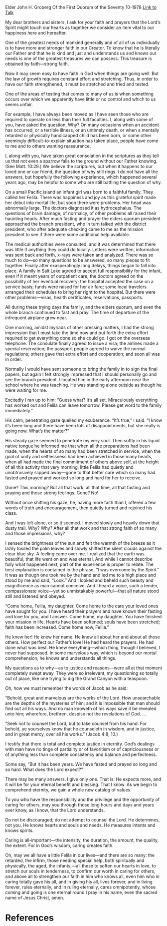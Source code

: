 Elder John H. Groberg
Of the First Quorum of the Seventy
10-1978
[Link to Talk](https://www.churchofjesuschrist.org/study/general-conference/1978/10/come-home-felila?lang=eng)

My dear brothers and sisters, I ask for your faith and prayers that the Lord’s Spirit might touch our hearts as together we consider an item vital to our happiness here and hereafter.

One of the greatest needs of mankind generally and of all of us individually is to have more and stronger faith in our Creator. To know that he is literally our Father and that he is kind and just and understands us and knows our needs is one of the greatest treasures we can possess. This treasure is obtained by faith—strong faith.

Now it may seem easy to have faith in God when things are going well. But the law of growth requires constant effort and stretching. Thus, in order to have our faith strengthened, it must be stretched and tried and tested.

One of the areas of testing that comes to many of us is when something occurs over which we apparently have little or no control and which to us seems unfair.

For example, I have always been moved as I have seen those who are required to operate on less than their full faculties. I, along with some of you, have asked the question, Why? On many occasions when an accident has occurred, or a terrible illness, or an untimely death, or when a mentally retarded or physically handicapped child has been born, or some other seemingly difficult-to-explain situation has taken place, people have come to me and to others wanting reassurance.

I, along with you, have taken great consolation in the scriptures as they tell us that not even a sparrow falls to the ground without our Father knowing. (See Matt. 10:29.) We believe the scriptures, but when it happens to our loved one or our friend, the question of why still rings. I do not have all the answers, but hopefully the following experience, which happened several years ago, may be helpful to some who are still battling the question of why.

On a small Pacific island an infant girl was born to a faithful family. They called her Felila. There was happiness and joy as this grateful spirit made her debut into mortal life, but soon there were problems. Her head was abnormally large. The doctors diagnosed it as hydrocephalus. The questions of brain damage, of normalcy, of other problems all raised their haunting heads. After much fasting and prayer the elders quorum president approached the branch president, who in turn talked with the district president, who after adequate checking came to me as the mission president to see if there were some additional help available.

The medical authorities were consulted, and it was determined that there was little if anything they could do locally. Letters were written, information was sent back and forth, x-rays were taken and analyzed. There was so much to do—so many questions to be answered, so many pieces to fit together. Finally after exasperatingly long delays, things began to fall into place. A family in Salt Lake agreed to accept full responsibility for the infant, even if it meant years of outpatient care; the doctors agreed on the possibility of her eventual recovery; the hospital accepted the case on a service basis; funds were raised for her air fare; some local travelers arranged their schedules to bring her right to the hospital. But there were other problems—visas, health certificates, reservations, passports.

All during these trying days the family, and the elders quorum, and even the whole branch continued to fast and pray. The time of departure of the infrequent airplane grew near.

One morning, amidst myriads of other pressing matters, I had the strong impression that I must take the time now and put forth the extra effort required to get everything done so she could go. I got on the overseas telephone. The consulate finally agreed to issue a visa; the airlines made a special reservation; the passport people agreed to waive the normal regulations; others gave that extra effort and cooperation; and soon all was in order.

Normally I would have sent someone to bring the family in to sign the final papers, but again I felt strongly impressed that I should personally go and see the branch president. I located him in the early afternoon near the school where he was teaching. He was standing alone outside as though he were waiting for me.

Excitedly I ran up to him: “Guess what? It’s all set. Miraculously everything has worked out and Felila can leave tomorrow. Please get word to the family immediately.”

His calm, penetrating gaze quelled my exuberance. “It’s true,” I said. “I know it’s been long and there have been lots of disappointments, but she really is going now. What’s the matter?”

His steady gaze seemed to penetrate my very soul. Then softly in his liquid native tongue he informed me that when all the preparations had been made, when the hearts of so many had been stretched in service, when the goal of unity and selflessness had been achieved in those many hearts, when all had made the final commitment of others above self, at the height of all this activity that very morning, little Felila had quietly and unobtrusively slipped away—gone to that better care which so many had fasted and prayed and worked so long and hard for her to receive.

Gone? This morning? But all that work, all that time, all that fasting and praying and those strong feelings. Gone? No!

Without once shifting his gaze, he, having more faith than I, offered a few words of truth and encouragement, then quietly turned and rejoined his class.

And I was left alone, or so it seemed. I moved slowly and heavily down that dusty trail. Why? Why? After all that work and that strong faith of so many and those impressions, why?

I sensed the brightness of the sun and felt the warmth of the breeze as it lazily tossed the palm leaves and slowly shifted the silent clouds against the clear blue sky. A feeling came over me. I realized that the earth was beautiful, that life went on and was eternal. And while I cannot describe fully what happened next, part of the experience is proper to relate. The best explanation is contained in the phrase, “I was overcome by the Spirit.” It was as though one took me by the hand and led me to a high place and stood by me and said, “Look.” And I looked and beheld such beauty and magnificence as man cannot conceive. And I heard a voice, such a tender, compassionate voice—yet so unmistakably powerful—that all nature stood still and listened and obeyed.

“Come home, Felila, my daughter. Come home to the care your loved ones have sought for you. I have heard their prayers and have known their fasting and love for you, and I answer. Come home, my daughter. You have finished your mission in life. Hearts have been softened; souls have been stretched; faith has been increased. Come home now, Felila.”

He knew her! He knew her name. He knew all about her and about all those others. How perfect our Father’s love! He had heard the prayers. He had done what was best. He knew everything—which thing, though I believed, I never had supposed. In some marvelous way, which is beyond our mortal comprehension, he knows and understands all things.

My questions as to why—as to justice and reasons—were all at that moment completely swept away. They were so irrelevant, my questioning so totally out of place, like one trying to dig the Grand Canyon with a teaspoon.

Oh, how we must remember the words of Jacob as he said:

“Behold, great and marvelous are the works of the Lord. How unsearchable are the depths of the mysteries of him; and it is impossible that man should find out all his ways. And no man knoweth of his ways save it be revealed unto him; wherefore, brethren, despise not the revelations of God. …

“Seek not to counsel the Lord, but to take counsel from his hand. For behold, ye yourselves know that he counseleth in wisdom, and in justice, and in great mercy, over all his works.” (Jacob 4:8, 10.)

I testify that there is total and complete justice in eternity. God’s dealings with man have no tinge of partiality or of favoritism or of capriciousness or of anything less than complete consistency and balance and perfectness.

Some say, “But it has been years. We have fasted and prayed so long and so hard. What does the Lord expect?”

There may be many answers. I give only one. That is: He expects more, and it will be for your eternal benefit and blessing. That I know. As we begin to comprehend eternity, we gain a whole new catalog of values.

To you who have the responsibility and the privilege and the opportunity of caring for others, may you through those long hours and days and years ever know, as I know, that the Lord understands.

Do not be discouraged; do not attempt to counsel the Lord. He determines, not you. He knows hearts and souls and needs. He measures intents and knows spirits.

Caring is all-important—the intensity, the duration, the amount, the quality, the extent. For in God’s wisdom, caring creates faith.

Oh, may we all have a little Felila in our lives—and there are so many: the retarded, the infirm, those needing special help, both spiritually and physically, the aged, the infants,—all these to soften our hearts in love, to stretch our souls in tenderness, to confirm our worth in caring for others, and above all to strengthen our faith in him who knows all, even him who in caring totally gave his all, and in giving his all, lives forever, and in living forever, rules eternally, and in ruling eternally, cares omnipotently, whose coming and going is one eternal round I pray in his name, even the sacred name of Jesus Christ, amen.

# References
